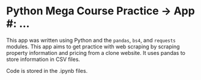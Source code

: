 # Python Mega Course Practice -> App #: ...
This app was written using Python and the ```pandas```, ```bs4```, and ```requests``` modules. This app aims to get practice with web scraping by scraping property information and pricing from a clone website. It uses pandas to store information in CSV files.

Code is stored in the .ipynb files. 
